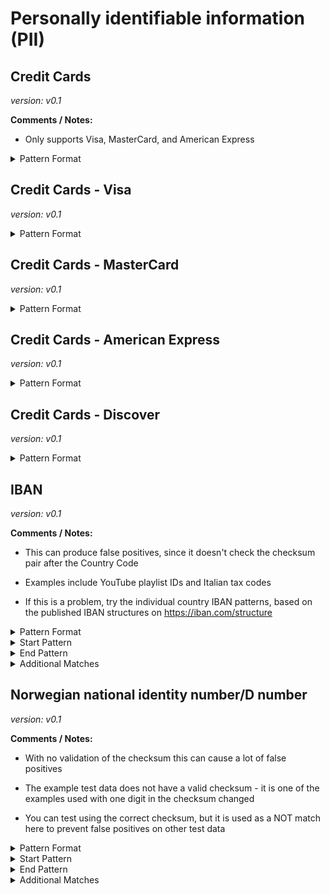 <!-- WARNING: This README is generated automatically
-->

<!-- markdownlint-disable no-inline-html -->

# Personally identifiable information (PII)

## Credit Cards



_version: v0.1_

**Comments / Notes:**


- Only supports Visa, MasterCard, and American Express
  

<details>
<summary>Pattern Format</summary>

```regex
(4[0-9]{12}(?:[0-9]{3})?|(?:5[1-5][0-9]{2}|222[1-9]|22[3-9][0-9]|2[3-6][0-9]{2}|27[01][0-9]|2720)[0-9]{12}|(34|37)[0-9]{13})
# 4[0-9]{12}(?:[0-9]{3})?|[25][1-7][0-9]{14}|6(?:011|5[0-9][0-9])[0-9]{12}|3[47][0-9]{13}|3(?:0[0-5]|[68][0-9])[0-9]{11}|(?:2131|1800|35\d{3})\d{11}
```

</details>



## Credit Cards - Visa



_version: v0.1_



<details>
<summary>Pattern Format</summary>

```regex
4[0-9]{12}(?:[0-9]{3})?
```

</details>



## Credit Cards - MasterCard



_version: v0.1_



<details>
<summary>Pattern Format</summary>

```regex
(?:5[1-5][0-9]{2}|222[1-9]|22[3-9][0-9]|2[3-6][0-9]{2}|27[01][0-9]|2720)[0-9]{12}
```

</details>



## Credit Cards - American Express



_version: v0.1_



<details>
<summary>Pattern Format</summary>

```regex
(34|37)[0-9]{13}
```

</details>



## Credit Cards - Discover



_version: v0.1_



<details>
<summary>Pattern Format</summary>

```regex
6(?:011|5[0-9]{2})[0-9]{12}
```

</details>



## IBAN



_version: v0.1_

**Comments / Notes:**


- This can produce false positives, since it doesn't check the checksum pair after the Country Code

- Examples include YouTube playlist IDs and Italian tax codes

- If this is a problem, try the individual country IBAN patterns, based on the published IBAN structures on https://iban.com/structure
  

<details>
<summary>Pattern Format</summary>

```regex
[A-Z]{2}[0-9]{2}(?:[ -]?[A-Z0-9]{4}|(?:[ -]?[0-9]){4})?(?:[ -]?[0-9]){9,25}(?:[ -]?[A-Z0-9]){0,3}
```

</details>

<details>
<summary>Start Pattern</summary>

```regex
\A|[^A-Za-z0-9-]
```

</details><details>
<summary>End Pattern</summary>

```regex
\z|[^A-Za-z0-9 -]|[ ][^0-9A-Z]|[ ]?\z
```

</details>

<details>
<summary>Additional Matches</summary>

Add these additional matches to the [Secret Scanning Custom Pattern](https://docs.github.com/en/enterprise-cloud@latest/code-security/secret-scanning/defining-custom-patterns-for-secret-scanning#example-of-a-custom-pattern-specified-using-additional-requirements).


- Not Match:

  ```regex
  ^(?:(?:A[ABC]|BC|C[BE]|D[A-DF]|E[ABDF]|F[A-F]).*|[A-Z]{2}(?:0[ -]?)+)$
  ```
- Not Match:

  ```regex
  ^(?:AL35202111090000000001234567|AD1400080001001234567890|AT483200000012345864|AZ77VTBA00000000001234567890|BH02CITI00001077181611|BE71096123456769|BA393385804800211234|BR1500000000000010932840814P2|BG18RZBB91550123456789|CR23015108410026012345|HR1723600001101234565|CY21002001950000357001234567|CZ5508000000001234567899|FO9264600123456789|GL8964710123456789|DK9520000123456789|DO22ACAU00000000000123456789|EE471000001020145685|EG800002000156789012345180002|FI1410093000123458|FR7630006000011234567890189|GE60NB0000000123456789|DE75512108001245126199|GI56XAPO000001234567890|GR9608100010000001234567890|GT20AGRO00000000001234567890|HU93116000060000000012345676|IS750001121234563108962099|IE64IRCE92050112345678|IL170108000000012612345|IT60X0542811101000000123456|JO71CBJO0000000000001234567890|KZ244350000012344567|XK051212012345678906|KW81CBKU0000000000001234560101|LV97HABA0012345678910|LB92000700000000123123456123|LI7408806123456789012|LT601010012345678901|LU120010001234567891)$
  ```
- Not Match:

  ```regex
  ^(?:MK07200002785123453|MT31MALT01100000000000000000123|MR1300020001010000123456753|MU43BOMM0101123456789101000MUR|MD21EX000000000001234567|MC5810096180790123456789085|ME25505000012345678951|NL02ABNA0123456789|NO8330001234567|PK36SCBL0000001123456702|PS92PALS000000000400123456702|PL10105000997603123456789123|PT50002700000001234567833|QA54QNBA000000000000693123456|RO66BACX0000001234567890|SM76P0854009812123456789123|LC14BOSL123456789012345678901234|ST23000200000289355710148|SA4420000001234567891234|RS35105008123123123173|SK8975000000000012345671|SI56192001234567892|ES7921000813610123456789|SE7280000810340009783242|CH5604835012345678009|TL380010012345678910106|TN5904018104004942712345|TR320010009999901234567890|AE460090000000123456789|GB33BUKB20201555555555|VA59001123000012345678|VG07ABVI0000000123456789|UA903052992990004149123456789|SC74MCBL01031234567890123456USD|IQ20CBIQ861800101010500|BY86AKBB10100000002966000000|SV43ACAT00000000000000123123|LY38021001000000123456789)$
  ```
- Not Match:

  ```regex
  ^(?:SD8811123456789012|BI43220001131012345678912345|DJ2110002010010409943020008|RU0204452560040702810412345678901|SO061000001123123456789|GB82[ -]?[TW]EST[ -]?1234[ -]?5698[ -]?7654[ -]?325?|SA03[ -]?8000[ -]?0000[ -]?6080[ -]?1016[ -]?7519|DE89[ -]?3704[ -]?0044[ -]?0532[ -]?0130[ -]?00|AT61[ -]?1904[ -]?3002[ -]?3457[ -]?3201|NL20INGB0001234567|AZ96AZEJ00000000001234567890|GI04BARC000001234567890|VA22VA59001123000012345678|KZ563190000012344567|RO09BCYP0000001234567890|SC52BAHL01031234567890123456USD|VG21PACG0000000123456789|FR14[ -]?2004[ -]?1010[ -]?0505[ -]?0001[ -]?3|AO06004400006729503010102|BF42BF0840101300463574000390|BJ66BJ0610100100144390000769|CF4220001000010120069700160|CG3930011000101013451300019|CI93CI0080111301134291200589|CM2110002000300277976315008|CV64000500000020108215144|DZ580002100001113000000570|GA2140021010032001890020126|GQ7050002001003715228190196|GW04GW1430010181800637601|IR710570029971601460641001|MA64011519000001205000534921)
  ```
- Not Match:

  ```regex
  ^(?:MG4600005030071289421016045|ML13ML0160120102600100668497|MZ59000301080016367102371|NE58NE0380100100130305000268|SN08SN0100152000048500003035|TD8960002000010271091600153|TG53TG0090604310346500400070|KM4600005000010010904400137|HN54PISA00000000000000123124|NI92BAMC000000000000000003123123|MN580050099123456789)$
  ```

</details>

## Norwegian national identity number/D number



_version: v0.1_

**Comments / Notes:**


- With no validation of the checksum this can cause a lot of false positives

- The example test data does not have a valid checksum - it is one of the examples used with one digit in the checksum changed

- You can test using the correct checksum, but it is used as a NOT match here to prevent false positives on other test data
  

<details>
<summary>Pattern Format</summary>

```regex
(([04][1-9]|[15][0-9]|[26][0-9])(0[1-9]|1[0-2])|[37]0(0[469]|11)|[37][01](0[13578]|1[02]))[0-9]{2} ?[0-9]{3} ?[0-9]{2}
```

</details>

<details>
<summary>Start Pattern</summary>

```regex
\A|[^0-9A-Za-z_.+/\\-]
```

</details><details>
<summary>End Pattern</summary>

```regex
\z|[^0-9A-Za-z_.+/\\=-]
```

</details>

<details>
<summary>Additional Matches</summary>

Add these additional matches to the [Secret Scanning Custom Pattern](https://docs.github.com/en/enterprise-cloud@latest/code-security/secret-scanning/defining-custom-patterns-for-secret-scanning#example-of-a-custom-pattern-specified-using-additional-requirements).


- Not Match:

  ```regex
  1111111111[123]|11112222333|01123456978|410185 ?123 ?45|220676 ?123 ?45|01010202010|01010101023
  ```

</details>